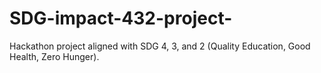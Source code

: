 # SDG-impact-432-project-
Hackathon project aligned with SDG 4, 3, and 2 (Quality Education, Good Health, Zero Hunger).
